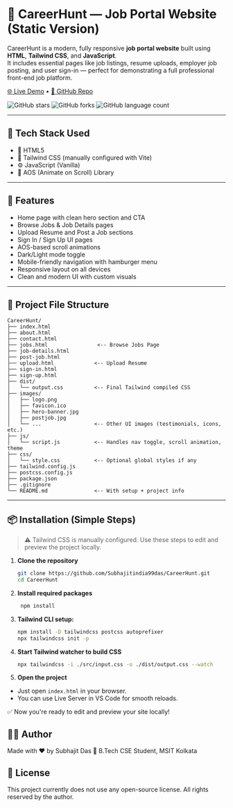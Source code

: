 # 💼 CareerHunt — Job Portal Website (Static Version)

CareerHunt is a modern, fully responsive **job portal website** built using **HTML**, **Tailwind CSS**, and **JavaScript**.  
It includes essential pages like job listings, resume uploads, employer job posting, and user sign-in — perfect for demonstrating a full professional front-end job platform.

[🌐 Live Demo](https://subhajitindia99das.github.io/CareerHunt/) • [📁 GitHub Repo](https://github.com/Subhajitindia99das/CareerHunt)

![GitHub stars](https://img.shields.io/github/stars/Subhajitindia99das/CareerHunt?style=social)
![GitHub forks](https://img.shields.io/github/forks/Subhajitindia99das/CareerHunt?style=social)
![GitHub language count](https://img.shields.io/github/languages/count/Subhajitindia99das/CareerHunt)

---

## 📌 Tech Stack Used

- 🧱 HTML5  
- 💨 Tailwind CSS (manually configured with Vite)  
- ⚙️ JavaScript (Vanilla)  
- 🎨 AOS (Animate on Scroll) Library  

---

## 🚀 Features

- Home page with clean hero section and CTA  
- Browse Jobs & Job Details pages  
- Upload Resume and Post a Job sections  
- Sign In / Sign Up UI pages  
- AOS-based scroll animations  
- Dark/Light mode toggle  
- Mobile-friendly navigation with hamburger menu  
- Responsive layout on all devices  
- Clean and modern UI with custom visuals

---

## 📁 Project File Structure

```plaintext
CareerHunt/
├── index.html
├── about.html
├── contact.html
├── jobs.html                <-- Browse Jobs Page
├── job-details.html
├── post-job.html
├── upload.html             <-- Upload Resume
├── sign-in.html
├── sign-up.html
├── dist/
│   └── output.css          <-- Final Tailwind compiled CSS
├── images/
│   ├── logo.png
│   ├── favicon.ico
│   ├── hero-banner.jpg
│   ├── postjob.jpg
│   └── ...                 <-- Other UI images (testimonials, icons, etc.)
├── js/
│   └── script.js           <-- Handles nav toggle, scroll animation, theme
├── css/
│   └── style.css           <-- Optional global styles if any
├── tailwind.config.js
├── postcss.config.js
├── package.json
├── .gitignore
└── README.md               <-- With setup + project info
```

---

## 📦 Installation (Simple Steps)

> ⚠️ Tailwind CSS is manually configured. Use these steps to edit and preview the project locally.

1. **Clone the repository**
   ```bash
   git clone https://github.com/Subhajitindia99das/CareerHunt.git
   cd CareerHunt

2. **Install required packages**
   ```bash
    npm install

3. **Tailwind CLI setup:**
   ```bash
   npm install -D tailwindcss postcss autoprefixer
   npx tailwindcss init -p

4. **Start Tailwind watcher to build CSS**
   ```bash
   npx tailwindcss -i ./src/input.css -o ./dist/output.css --watch

5. **Open the project**
  - Just open `index.html` in your browser.
  - You can use Live Server in VS Code for smooth reloads.
   
✅ Now you're ready to edit and preview your site locally!

## 🧑‍💻 Author
Made with ❤️ by Subhajit Das
📍 B.Tech CSE Student, MSIT Kolkata

## 📄 License
This project currently does not use any open-source license.
All rights reserved by the author.

